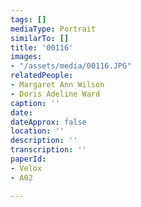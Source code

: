 ```yaml
---
tags: []
mediaType: Portrait
similarTo: []
title: '00116'
images:
- "/assets/media/00116.JPG"
relatedPeople:
- Margaret Ann Wilson
- Doris Adeline Ward
caption: ''
date: 
dateApprox: false
location: ''
description: ''
transcription: ''
paperId:
- Velox
- A02

---
```

